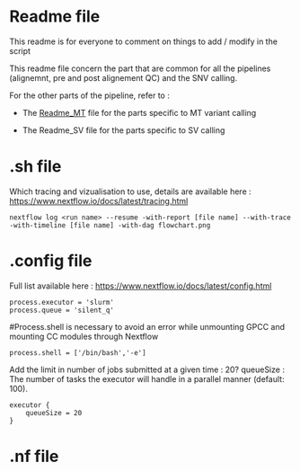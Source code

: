 
# Readme file

This readme is for everyone to comment on things to add / modify in the script

This readme file concern the part that are common for all the pipelines (alignemnt, pre and post alignement QC) and the SNV calling.

For the other parts of the pipeline, refer to :

- The [Readme_MT](https://github.com/scorreard/IBVL/blob/main/Nextflow_script/GPCC_version/Readme_MT.md) file for the parts specific to MT variant calling 

- The Readme_SV file for the parts specific to SV calling


# .sh file

Which tracing and vizualisation to use, details are available here : https://www.nextflow.io/docs/latest/tracing.html

```
nextflow log <run name> --resume -with-report [file name] --with-trace -with-timeline [file name] -with-dag flowchart.png
```  

# .config file

Full list available here : https://www.nextflow.io/docs/latest/config.html

```
process.executor = 'slurm'
process.queue = 'silent_q'
```

#Process.shell is necessary to avoid an error while unmounting GPCC and mounting CC modules through Nextflow
```  
process.shell = ['/bin/bash','-e']
```
  
Add the limit in number of jobs submitted at a given time : 20?
queueSize : The number of tasks the executor will handle in a parallel manner (default: 100).
```
executor {
    queueSize = 20
}
```  
# .nf file

 
